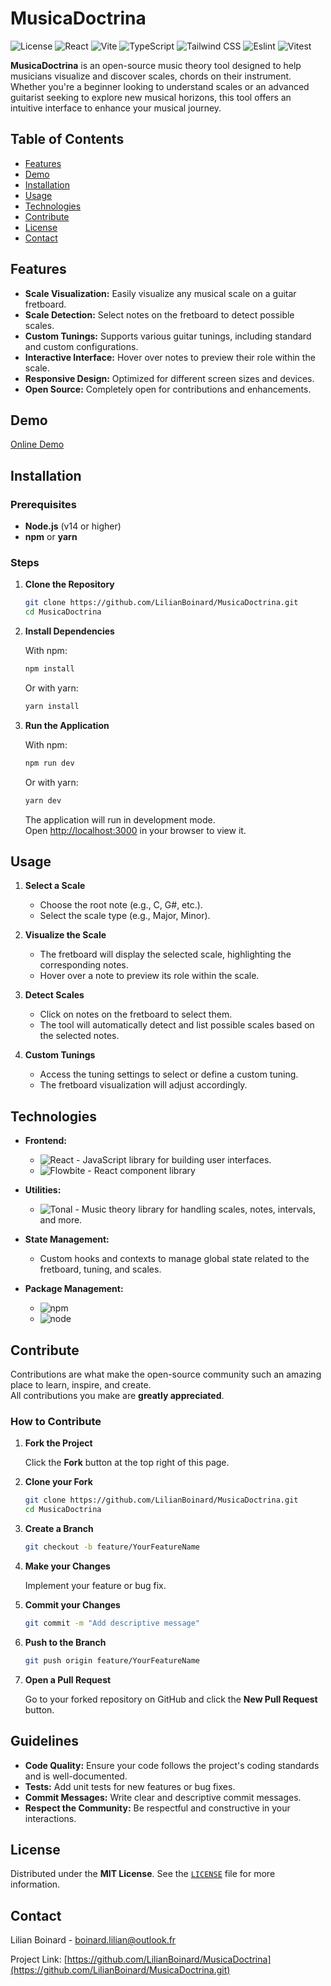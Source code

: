 # MusicaDoctrina

![License](https://img.shields.io/badge/license-MIT-blue.svg)
![React](https://img.shields.io/badge/React-18.3.1-61DAFB?logo=react)
![Vite](https://img.shields.io/badge/Vite-6.0.5-646CFF?logo=vite)
![TypeScript](https://img.shields.io/badge/TypeScript-5.6.2-3178C6?logo=typescript)
![Tailwind CSS](https://img.shields.io/badge/Tailwind%20CSS-3.4.17-06B6D4?logo=tailwindcss)
![Eslint](https://img.shields.io/badge/ESLint-9.17.0-4B32C3?logo=eslint)
![Vitest](https://img.shields.io/badge/Vitest-3.0.3-FFC700?logo=vitest)



**MusicaDoctrina** is an open-source music theory tool designed to help musicians visualize and discover scales, chords on their instrument. Whether you're a beginner looking to understand scales or an advanced guitarist seeking to explore new musical horizons, this tool offers an intuitive interface to enhance your musical journey.

## Table of Contents

- [Features](#features)
- [Demo](#demo)
- [Installation](#installation)
- [Usage](#usage)
- [Technologies](#technologies)
- [Contribute](#contribute)
- [License](#license)
- [Contact](#contact)

## Features

- **Scale Visualization:** Easily visualize any musical scale on a guitar fretboard.
- **Scale Detection:** Select notes on the fretboard to detect possible scales.
- **Custom Tunings:** Supports various guitar tunings, including standard and custom configurations.
- **Interactive Interface:** Hover over notes to preview their role within the scale.
- **Responsive Design:** Optimized for different screen sizes and devices.
- **Open Source:** Completely open for contributions and enhancements.

## Demo

[Online Demo](https://musicadoctrina.com/)

## Installation

### Prerequisites

- **Node.js** (v14 or higher)
- **npm** or **yarn**

### Steps

1. **Clone the Repository**

    ```bash
    git clone https://github.com/LilianBoinard/MusicaDoctrina.git
    cd MusicaDoctrina
    ```

2. **Install Dependencies**

   With npm:

    ```bash
    npm install
    ```

   Or with yarn:

    ```bash
    yarn install
    ```

3. **Run the Application**

   With npm:

    ```bash
    npm run dev
    ```

   Or with yarn:

    ```bash
    yarn dev
    ```
   The application will run in development mode.\
   Open [http://localhost:3000](http://localhost:3000) in your browser to view it.

## Usage

1. **Select a Scale**
    - Choose the root note (e.g., C, G#, etc.).
    - Select the scale type (e.g., Major, Minor).

2. **Visualize the Scale**
    - The fretboard will display the selected scale, highlighting the corresponding notes.
    - Hover over a note to preview its role within the scale.

3. **Detect Scales**
    - Click on notes on the fretboard to select them.
    - The tool will automatically detect and list possible scales based on the selected notes.

4. **Custom Tunings**
    - Access the tuning settings to select or define a custom tuning.
    - The fretboard visualization will adjust accordingly.

## Technologies

- **Frontend:**
 
    - ![React](https://img.shields.io/badge/React-18.3.1-61DAFB?logo=react) - JavaScript library for building user interfaces.
    - ![Flowbite](https://img.shields.io/badge/Flowbite-2.5.2-0B7285) - React component library

- **Utilities:**
    - ![Tonal](https://img.shields.io/badge/Tonal-6.4.0-FF5733) - Music theory library for handling scales, notes, intervals, and more.

- **State Management:**

    - Custom hooks and contexts to manage global state related to the fretboard, tuning, and scales.

- **Package Management:**
    
    - ![npm](https://img.shields.io/badge/npm-vX.X.X-CB3837?logo=npm)
    - ![node](https://img.shields.io/badge/Node.js-22.10.7-339933?logo=node.js)


## Contribute

Contributions are what make the open-source community such an amazing place to learn, inspire, and create.  
All contributions you make are **greatly appreciated**.

### How to Contribute

1. **Fork the Project**

   Click the **Fork** button at the top right of this page.

2. **Clone your Fork**

    ```bash
    git clone https://github.com/LilianBoinard/MusicaDoctrina.git
    cd MusicaDoctrina
    ```

3. **Create a Branch**

    ```bash
    git checkout -b feature/YourFeatureName
    ```

4. **Make your Changes**

   Implement your feature or bug fix.

5. **Commit your Changes**

    ```bash
    git commit -m "Add descriptive message"
    ```

6. **Push to the Branch**

    ```bash
    git push origin feature/YourFeatureName
    ```

7. **Open a Pull Request**

   Go to your forked repository on GitHub and click the **New Pull Request** button.

## Guidelines

- **Code Quality:** Ensure your code follows the project's coding standards and is well-documented.
- **Tests:** Add unit tests for new features or bug fixes.
- **Commit Messages:** Write clear and descriptive commit messages.
- **Respect the Community:** Be respectful and constructive in your interactions.

## License

Distributed under the **MIT License**. See the [`LICENSE`](LICENSE) file for more information.

## Contact

Lilian Boinard - [boinard.lilian@outlook.fr](mailto:boinard.lilian@outlook.fr)

Project Link: [https://github.com/LilianBoinard/MusicaDoctrina](https://github.com/LilianBoinard/MusicaDoctrina.git)
